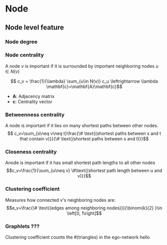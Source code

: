 # Node
## Node level feature
### Node degree
### Node centrality
A node $v$ is important if it is surrounded by important neighboring nodes $u\in N(v)$ 

$$ c_v = \frac{1}{\lambda} \sum_{u\in N(v)} c_u \leftrightarrow \lambda \mathbf{c}=\mathbf{A}\mathbf{c}$$
- $\mathbf{A}$: Adjacency matrix
- $\mathbf{c}$: Centrality vector
### Betweenness centrality
A node is important if it lies on many shortest paths between other nodes.
$$ c_v=\sum_{s\neq v\neq t}\frac{\# \text{(shortest paths between s and t that contain v)}}{\# \text{(shortest paths between s and t)}}$$
### Closeness centrality
Anode is important if it has small shortest path lengths to all other nodes
$$c_v=\frac{1}{\sum_{u\neq v} \#\text{(shortest path length between u and v)}}$$
### Clustering coefficient
Measures how connected $v$'s neighboring nodes are:
$$e_v=\frac{\# \text{(edges among neighboring nodes)}}{\binom{k}{2} }\in \left[0, 1\right]$$
### Graphlets ???
Clustering coefficient counts the #(triangles) in the ego-network
hello


 